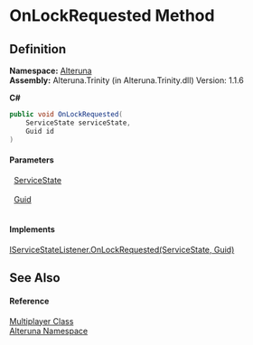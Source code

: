 # OnLockRequested Method




## Definition
**Namespace:** <a href="N_Alteruna">Alteruna</a>  
**Assembly:** Alteruna.Trinity (in Alteruna.Trinity.dll) Version: 1.1.6

**C#**
``` C#
public void OnLockRequested(
	ServiceState serviceState,
	Guid id
)
```



#### Parameters
<dl><dt>  <a href="T_Alteruna_ServiceState">ServiceState</a></dt><dd> </dd><dt>  <a href="https://learn.microsoft.com/dotnet/api/system.guid" target="_blank" rel="noopener noreferrer">Guid</a></dt><dd> </dd></dl>

#### Implements
<a href="M_Alteruna_IServiceStateListener_OnLockRequested">IServiceStateListener.OnLockRequested(ServiceState, Guid)</a>  


## See Also


#### Reference
<a href="T_Alteruna_Multiplayer">Multiplayer Class</a>  
<a href="N_Alteruna">Alteruna Namespace</a>  
